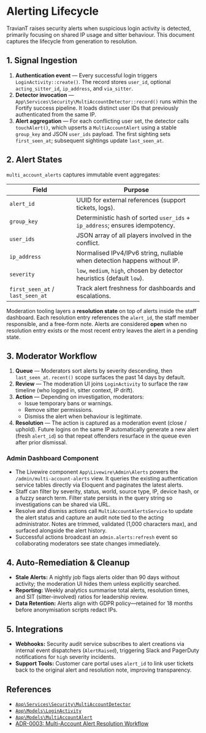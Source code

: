 # Alerting Lifecycle

TravianT raises security alerts when suspicious login activity is detected, primarily focusing on shared IP usage and sitter behaviour. This document captures the lifecycle from generation to resolution.

## 1. Signal Ingestion

1. **Authentication event** — Every successful login triggers `LoginActivity::create()`. The record stores `user_id`, optional `acting_sitter_id`, `ip_address`, and `via_sitter`.
2. **Detector invocation** — `App\Services\Security\MultiAccountDetector::record()` runs within the Fortify success pipeline. It loads distinct user IDs that previously authenticated from the same IP.
3. **Alert aggregation** — For each conflicting user set, the detector calls `touchAlert()`, which upserts a `MultiAccountAlert` using a stable `group_key` and JSON `user_ids` payload. The first sighting sets `first_seen_at`; subsequent sightings update `last_seen_at`.

## 2. Alert States

`multi_account_alerts` captures immutable event aggregates:

| Field | Purpose |
|-------|---------|
| `alert_id` | UUID for external references (support tickets, logs). |
| `group_key` | Deterministic hash of sorted `user_ids` + `ip_address`; ensures idempotency. |
| `user_ids` | JSON array of all players involved in the conflict. |
| `ip_address` | Normalised IPv4/IPv6 string, nullable when detection happens without IP. |
| `severity` | `low`, `medium`, `high`, chosen by detector heuristics (default `low`). |
| `first_seen_at` / `last_seen_at` | Track alert freshness for dashboards and escalations. |

Moderation tooling layers a **resolution state** on top of alerts inside the staff dashboard. Each resolution entry references the `alert_id`, the staff member responsible, and a free-form note. Alerts are considered **open** when no resolution entry exists or the most recent entry leaves the alert in a pending state.

## 3. Moderator Workflow

1. **Queue** — Moderators sort alerts by severity descending, then `last_seen_at`. `recent()` scope surfaces the past 14 days by default.
2. **Review** — The moderation UI joins `LoginActivity` to surface the raw timeline (who logged in, sitter context, IP drift).
3. **Action** — Depending on investigation, moderators:
   - Issue temporary bans or warnings.
   - Remove sitter permissions.
   - Dismiss the alert when behaviour is legitimate.
4. **Resolution** — The action is captured as a moderation event (close / uphold). Future logins on the same IP automatically generate a new alert (fresh `alert_id`) so that repeat offenders resurface in the queue even after prior dismissal.

### Admin Dashboard Component

- The Livewire component `App\Livewire\Admin\Alerts` powers the `/admin/multi-account-alerts` view. It queries the existing authentication service tables directly via Eloquent and paginates the latest alerts.
- Staff can filter by severity, status, world, source type, IP, device hash, or a fuzzy search term. Filter state persists in the query string so investigations can be shared via URL.
- Resolve and dismiss actions call `MultiAccountAlertsService` to update the alert status and capture an audit note tied to the acting administrator. Notes are trimmed, validated (1,000 characters max), and surfaced alongside the alert history.
- Successful actions broadcast an `admin.alerts:refresh` event so collaborating moderators see state changes immediately.

## 4. Auto-Remediation & Cleanup

- **Stale Alerts:** A nightly job flags alerts older than 90 days without activity; the moderation UI hides them unless explicitly searched.
- **Reporting:** Weekly analytics summarise total alerts, resolution times, and SIT (sitter-involved) ratios for leadership review.
- **Data Retention:** Alerts align with GDPR policy—retained for 18 months before anonymisation scripts redact IPs.

## 5. Integrations

- **Webhooks:** Security audit service subscribes to alert creations via internal event dispatchers (`AlertRaised`), triggering Slack and PagerDuty notifications for `high` severity incidents.
- **Support Tools:** Customer care portal uses `alert_id` to link user tickets back to the original alert and resolution note, improving transparency.

## References

- [`App\Services\Security\MultiAccountDetector`](../app/Services/Security/MultiAccountDetector.php)
- [`App\Models\LoginActivity`](../app/Models/LoginActivity.php)
- [`App\Models\MultiAccountAlert`](../app/Models/MultiAccountAlert.php)
- [ADR-0003: Multi-Account Alert Resolution Workflow](adr/0003-alert-resolution-workflow.md)
